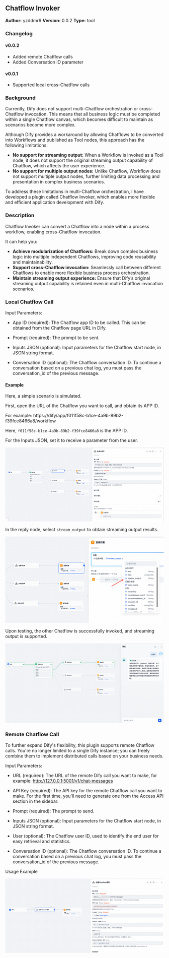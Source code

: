 ## Chatflow Invoker

**Author:** yzddmr6
**Version:** 0.0.2
**Type:** tool

### Changelog

#### v0.0.2

* Added remote Chatflow calls
* Added Conversation ID parameter

#### v0.0.1

* Supported local cross-Chatflow calls

### Background

Currently, Dify does not support multi-Chatflow orchestration or cross-Chatflow invocation. This means that all business logic must be completed within a single Chatflow canvas, which becomes difficult to maintain as scenarios become more complex.

Although Dify provides a workaround by allowing Chatflows to be converted into Workflows and published as Tool nodes, this approach has the following limitations:

* **No support for streaming output:** When a Workflow is invoked as a Tool node, it does not support the original streaming output capability of Chatflow, which affects the user experience.
* **No support for multiple output nodes:** Unlike Chatflow, Workflow does not support multiple output nodes, further limiting data processing and presentation in complex business scenarios.

To address these limitations in multi-Chatflow orchestration, I have developed a plugin called Chatflow Invoker, which enables more flexible and efficient application development with Dify.

### Description

Chatflow Invoker can convert a Chatflow into a node within a process workflow, enabling cross-Chatflow invocation.

It can help you:

* **Achieve modularization of Chatflows:** Break down complex business logic into multiple independent Chatflows, improving code reusability and maintainability.
* **Support cross-Chatflow invocation:** Seamlessly call between different Chatflows to enable more flexible business process orchestration.
* **Maintain streaming output experience:** Ensure that Dify’s original streaming output capability is retained even in multi-Chatflow invocation scenarios.

### Local Chatflow Call

Input Parameters:

* App ID (required): The Chatflow app ID to be called. This can be obtained from the Chatflow page URL in Dify.

* Prompt (required): The prompt to be sent.

* Inputs JSON (optional): Input parameters for the Chatflow start node, in JSON string format.

* Conversation ID (optional): The Chatflow conversation ID. To continue a conversation based on a previous chat log, you must pass the conversation_id of the previous message.

#### Example

Here, a simple scenario is simulated.

First, open the URL of the Chatflow you want to call, and obtain its APP ID.

For example: https://dify/app/f011f58c-b1ce-4a9b-89b2-f39fce8466a8/workflow

Here, `f011f58c-b1ce-4a9b-89b2-f39fce8466a8` is the APP ID.

For the Inputs JSON, set it to receive a parameter from the user.

![image-20250721174829878](./assets/image-20250721174829878.png)

In the reply node, select `stream_output` to obtain streaming output results.

![image-20250721174412582](./assets/image-20250721174412582.png)

Upon testing, the other Chatflow is successfully invoked, and streaming output is supported.

![image-20250721174245191](./assets/image-20250721174245191.png)



### Remote Chatflow Call

To further expand Dify's flexibility, this plugin supports remote Chatflow calls. You're no longer limited to a single Dify instance; you can freely combine them to implement distributed calls based on your business needs.

Input Parameters:

* URL (required): The URL of the remote Dify call you want to make, for example: http://127.0.0.1:5001/v1/chat-messages
* API Key (required): The API key for the remote Chatflow call you want to make. For the first time, you'll need to generate one from the Access API section in the sidebar.

* Prompt (required): The prompt to send.

* Inputs JSON (optional): Input parameters for the Chatflow start node, in JSON string format.

* User (optional): The Chatflow user ID, used to identify the end user for easy retrieval and statistics.

* Conversation ID (optional): The Chatflow conversation ID. To continue a conversation based on a previous chat log, you must pass the conversation_id of the previous message.

Usage Example

![image-20250729163100028](./assets/image-20250729163100028.png)